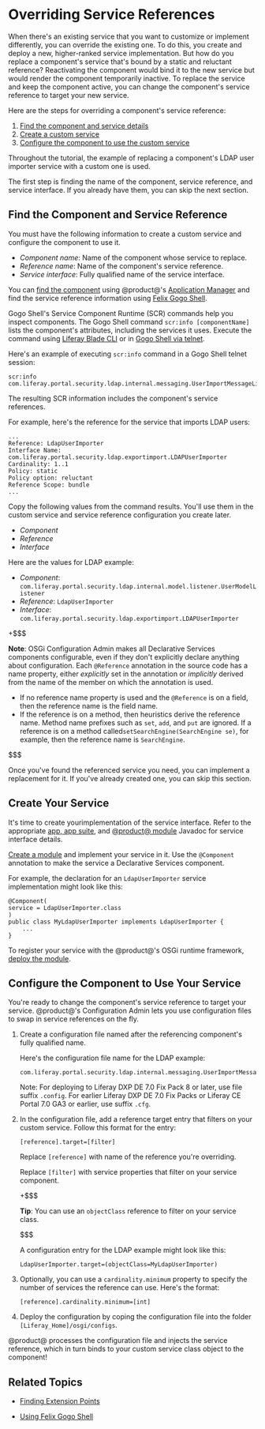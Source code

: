 # Overriding Service References [](id=overriding-service-references)

When there's an existing service that you want to customize or implement
differently, you can override the existing one. To do this, you create and
deploy a new, higher-ranked service implementation. But how do you replace a
component's service that's bound by a static and reluctant reference?
Reactivating the component would bind it to the new service but would render the
component temporarily inactive. To replace the service and keep the
component active, you can change the component's service reference to target
your new service.

Here are the steps for overriding a component's service reference:

1.  [Find the component and service details](#find-the-component-and-service-reference)
2.  [Create a custom service](#create-a-custom-service)
3.  [Configure the component to use the custom service](#configure-the-component-to-use-the-custom-service)

Throughout the tutorial, the example of replacing a component's LDAP user
importer service with a custom one is used. 

The first step is finding the name of the component, service reference, and
service interface. If you already have them, you can skip the next section. 

## Find the Component and Service Reference [](id=find-the-component-and-service-reference)

You must have the following information to create a custom service and configure
the component to use it.

-   *Component name*: Name of the component whose service to replace.
-   *Reference name*: Name of the component's service reference.
-   *Service interface*: Fully qualified name of the service interface.

You can [find the component](/develop/tutorials/-/knowledge_base/7-0/finding-extension-points#locate-the-related-module-and-component)
using @product@'s
[Application Manager](/discover/portal/-/knowledge_base/7-0/managing-and-configuring-apps#using-the-app-manager)
and find the service reference information using
[Felix Gogo Shell](/develop/reference/-/knowledge_base/7-0/using-the-felix-gogo-shell). 

Gogo Shell's Service Component Runtime (SCR) commands help you inspect
components. The Gogo Shell command `scr:info [componentName]` lists the
component's attributes, including the services it uses. Execute the command
using
[Liferay Blade CLI](/develop/tutorials/-/knowledge_base/7-0/blade-cli) or in
[Gogo Shell via telnet](/develop/reference/-/knowledge_base/7-0/using-the-felix-gogo-shell). 

Here's an example of executing `scr:info` command in a Gogo Shell telnet
session:

    scr:info com.liferay.portal.security.ldap.internal.messaging.UserImportMessageListener 
 
The resulting SCR information includes the component's service references.
 
For example, here's the reference for the service that imports LDAP users:

    ...
    Reference: LdapUserImporter
    Interface Name: com.liferay.portal.security.ldap.exportimport.LDAPUserImporter
    Cardinality: 1..1
    Policy: static
    Policy option: reluctant
    Reference Scope: bundle
    ...

Copy the following values from the command results. You'll use them in the
custom service and service reference configuration you create later.

-   *Component*
-   *Reference*
-   *Interface*

Here are the values for LDAP example:

-   *Component*:
    `com.liferay.portal.security.ldap.internal.model.listener.UserModelListener`
-   *Reference*: `LdapUserImporter`
-   *Interface*:
    `com.liferay.portal.security.ldap.exportimport.LDAPUserImporter`

+$$$

**Note**: OSGi Configuration Admin makes all Declarative Services components
configurable, even if they don't explicitly declare anything about
configuration. Each `@Reference` annotation in the source code has a name
property, either *explicitly* set in the annotation or *implicitly* derived from
the name of the member on which the annotation is used.

-   If no reference name property is used and the `@Reference` is on a field,
    then the reference name is the field name. 
-   If the reference is on a method, then heuristics derive the reference name.
    Method name prefixes such as `set`, `add`, and `put` are ignored. If a
    reference is on a method called`setSearchEngine(SearchEngine se)`, for
    example, then the reference name is `SearchEngine`. 

$$$

Once you've found the referenced service you need, you can implement a
replacement for it. If you've already created one, you can skip this section. 

## Create Your Service [](id=create-a-custom-service)

It's time to create yourimplementation of the service interface. Refer to
the appropriate [app, app suite](@app-ref@), and
[@product@ module](@platform-ref@/7.0-latest/javadocs/modules)
Javadoc for service interface details.

[Create a module](https://dev.liferay.com/develop/tutorials/-/knowledge_base/7-0/starting-module-development)
and implement your service in it. Use the `@Component` annotation to make
the service a Declarative Services component. 

For example, the declaration for an `LdapUserImporter` service implementation
might look like this:

    @Component(
    service = LdapUserImporter.class
    )
    public class MyLdapUserImporter implements LdapUserImporter {
        ...
    } 

To register your service with the @product@'s OSGi runtime framework,
[deploy the module](/develop/tutorials/-/knowledge_base/7-0/starting-module-development#building-and-deploying-a-module). 

## Configure the Component to Use Your Service [](id=configure-the-component-to-use-the-custom-service)

You're ready to change the component's service reference to target your service.
@product@'s Configuration Admin lets you use configuration files to swap in
service references on the fly. 

1.  Create a configuration file named after the referencing component's fully
    qualified name. 

    Here's the configuration file name for the LDAP example:

        com.liferay.portal.security.ldap.internal.messaging.UserImportMessageListener.config
 
    Note: For deploying to Liferay DXP DE 7.0 Fix Pack 8 or later, use file
    suffix `.config`. For earlier Liferay DXP DE 7.0 Fix Packs or Liferay CE
    Portal 7.0 GA3 or earlier, use suffix `.cfg`. 

2.  In the configuration file, add a reference target entry that filters on your
    custom service. Follow this format for the entry:

        [reference].target=[filter]

    Replace `[reference]` with name of the reference you're overriding.

    Replace `[filter]` with service properties that filter on your 
    service component. 

    +$$$

    **Tip**: You can use an `objectClass` reference to filter on your 
    service class. 

    $$$

    A configuration entry for the LDAP example might look like this:
    
        LdapUserImporter.target=(objectClass=MyLdapUserImporter)

3.  Optionally, you can use a `cardinality.minimum` property to specify the
    number of services the reference can use. Here's the format:

        [reference].cardinality.minimum=[int]

4.  Deploy the configuration by coping the configuration file into the folder
    `[Liferay_Home]/osgi/configs`. 

@product@ processes the configuration file and injects the service reference,
which in turn binds to your custom service class object to the component! 

## Related Topics [](id=related-topics)

- [Finding Extension Points](/develop/tutorials/-/knowledge_base/7-0/finding-extension-points)

- [Using Felix Gogo Shell](/develop/reference/-/knowledge_base/7-0/using-the-felix-gogo-shell)

